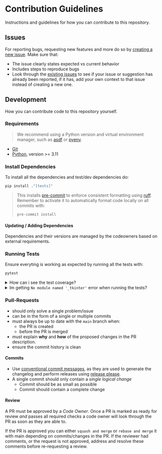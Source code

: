 # Contribution Guidelines

Instructions and guidelines for how you can contribute to this repository.

## Issues

For reporting bugs, requesting new features and more do so by [creating a new issue][new-issue]. Make sure that:
- The issue clearly states expected vs current behavior
- Includes steps to reproduce bugs
- Look through the [existing issues][existing-issues] to see if your issue or suggestion has already been reported, if it has, add your own context to that issue instead of creating a new one.

## Development

How you can contribute code to this repository yourself.

### Requirements

> We recommend using a Python version and virtual environment manager, such as [asdf][asdf] or [pyenv][pyenv].

- [Git][git]
- [Python][python], version >= 3.11

### Install Dependencies

To install all the dependencies and test/dev dependencies do:
```sh
pip install ."[tests]"
```

> This installs [pre-commit][pre-commit] to enforce consistent formatting using [ruff][ruff]. Remember to activate it to automatically format code locally on all commits with:
> ```sh
> pre-commit install
> ```

#### Updating / Adding Dependencies

Dependencies and their versions are managed by the codeowners based on external requirements.

### Running Tests

Ensure everyting is working as expected by running all the tests with:
```sh
pytest
```

<details>
<summary>How can i see the test coverage?</summary>

Add the `--cov=rock_physics_open` argument to `pytest` to see the coverage across this project:
```sh
pytest --cov=rock_physics_open
```

</details>

<details>
<summary>Im getting <code>No module named '_tkinter'</code> error when running the tests?</summary>

You can skip these graphics tests by doing:
```sh
pytest -m "not use_graphics"
```

</details>

### Pull-Requests

- should only solve a single problem/issue
- can be in the form of a single or multiple commits
- must always be up to date with the `main` branch when:
  - the PR is created
  - before the PR is merged
- must explain **why** and **how** of the proposed changes in the PR description.
- ensure the commit history is clean

#### Commits

- Use [conventional commit messages][conventional-commits], as they are used to generate the changelog and perform releases using [release please][release-please].
- A single commit should only contain a *single logical change*
  - Commit should be as small as possible
  - Commit should contain a complete change

#### Review

A PR must be approved by a *Code Owner*. Once a PR is marked as ready for review _and_ passes all required checks a code owner will look through the PR as soon as they are able to.

If the PR is approved you can either `squash and merge` or `rebase and merge` it with main depending on commits/changes in the PR. If the reviewer had comments, or the request is not approved, address and resolve these comments before re-requesting a review.

<!-- External Links -->
[new-issue]: https://github.com/equinor/rock-physics-open/issues/new/choose
[existing-issues]: https://github.com/equinor/rock-physics-open/issues?q=is%3Aissue
[release-please]: https://github.com/googleapis/release-please?tab=readme-ov-file#release-please
[conventional-commits]: https://www.conventionalcommits.org/en/v1.0.0/

[git]: https://git-scm.com
[python]: https://www.python.org/
[asdf]: https://asdf-vm.com
[pyenv]: https://github.com/pyenv/pyenv
[pre-commit]: https://pre-commit.com
[ruff]: https://docs.astral.sh/ruff/

